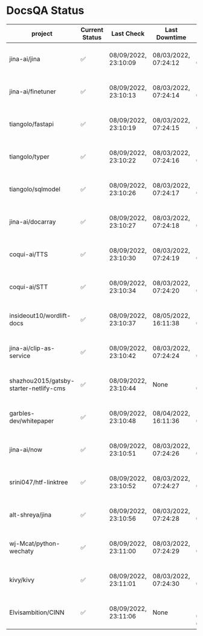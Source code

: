 # DocsQA Status

|               project                |Current Status|     Last Check     |   Last Downtime    |              % Uptime              |
|--------------------------------------|--------------|--------------------|--------------------|------------------------------------|
|jina-ai/jina                          |✅            |08/09/2022, 23:10:09|08/03/2022, 07:24:12|148.154 (since 07/29/2022, 16:38:18)|
|jina-ai/finetuner                     |✅            |08/09/2022, 23:10:13|08/03/2022, 07:24:14|148.165 (since 07/29/2022, 16:38:18)|
|tiangolo/fastapi                      |✅            |08/09/2022, 23:10:19|08/03/2022, 07:24:15|148.180 (since 07/29/2022, 16:38:18)|
|tiangolo/typer                        |✅            |08/09/2022, 23:10:22|08/03/2022, 07:24:16|148.181 (since 07/29/2022, 16:38:18)|
|tiangolo/sqlmodel                     |✅            |08/09/2022, 23:10:26|08/03/2022, 07:24:17|148.187 (since 07/29/2022, 16:38:18)|
|jina-ai/docarray                      |✅            |08/09/2022, 23:10:27|08/03/2022, 07:24:18|148.183 (since 07/29/2022, 16:38:18)|
|coqui-ai/TTS                          |✅            |08/09/2022, 23:10:30|08/03/2022, 07:24:19|148.185 (since 07/29/2022, 16:38:18)|
|coqui-ai/STT                          |✅            |08/09/2022, 23:10:34|08/03/2022, 07:24:20|148.192 (since 07/29/2022, 16:38:18)|
|insideout10/wordlift-docs             |✅            |08/09/2022, 23:10:37|08/05/2022, 16:11:38|132.682 (since 07/29/2022, 16:38:18)|
|jina-ai/clip-as-service               |✅            |08/09/2022, 23:10:42|08/03/2022, 07:24:24|148.214 (since 07/29/2022, 16:38:18)|
|shazhou2015/gatsby-starter-netlify-cms|✅            |08/09/2022, 23:10:44|None                |100.000 (since 08/03/2022, 10:30:18)|
|garbles-dev/whitepaper                |✅            |08/09/2022, 23:10:48|08/04/2022, 16:11:36|132.821 (since 07/29/2022, 16:38:18)|
|jina-ai/now                           |✅            |08/09/2022, 23:10:51|08/03/2022, 07:24:26|148.212 (since 07/29/2022, 16:38:18)|
|srini047/htf-linktree                 |✅            |08/09/2022, 23:10:52|08/03/2022, 07:24:27|167.253 (since 07/31/2022, 18:29:28)|
|alt-shreya/jina                       |✅            |08/09/2022, 23:10:56|08/03/2022, 07:24:28|148.209 (since 07/29/2022, 16:38:18)|
|wj-Mcat/python-wechaty                |✅            |08/09/2022, 23:11:00|08/03/2022, 07:24:29|148.213 (since 07/29/2022, 16:38:18)|
|kivy/kivy                             |✅            |08/09/2022, 23:11:01|08/03/2022, 07:24:30|148.215 (since 07/29/2022, 16:38:18)|
|Elvisambition/CINN                    |✅            |08/09/2022, 23:11:06|None                |100.000 (since 08/04/2022, 07:09:50)|
